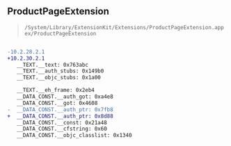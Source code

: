 ## ProductPageExtension

> `/System/Library/ExtensionKit/Extensions/ProductPageExtension.appex/ProductPageExtension`

```diff

-10.2.28.2.1
+10.2.30.2.1
   __TEXT.__text: 0x763abc
   __TEXT.__auth_stubs: 0x149b0
   __TEXT.__objc_stubs: 0x1a00

   __TEXT.__eh_frame: 0x2eb4
   __DATA_CONST.__auth_got: 0xa4e8
   __DATA_CONST.__got: 0x4608
-  __DATA_CONST.__auth_ptr: 0x7fb8
+  __DATA_CONST.__auth_ptr: 0x8d88
   __DATA_CONST.__const: 0x21a48
   __DATA_CONST.__cfstring: 0x60
   __DATA_CONST.__objc_classlist: 0x1340

```
